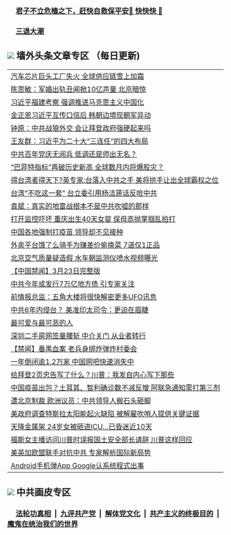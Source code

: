 
 ### &nbsp;&nbsp;&nbsp;&nbsp; [君子不立危樯之下，赶快自救保平安🍎 快快快 📩](https://github.com/pwgy/td/blob/master/README.md)

 ### &nbsp;&nbsp;&nbsp;&nbsp; [三退大潮](https://www.xkide.work/?key=pmaqilqynqnqirmb&pin=18462919&ag=ogQuit&from=pw2) 

## <img src="https://img.icons8.com/cute-clipart/2x/circled-right.png"> 墙外头条文章专区 （每日更新)

<Table>
<tr><td colspan="2" align="left"><a href="https://itajhsxn.xhuyd.press/?name=c1359434&key=encdeuyadochlaxz&from=pw2">汽车芯片巨头工厂失火 全球供应链雪上加霜</a></td></tr>
<tr><td colspan="2" align="left"><a href="https://itajhsxn.xhuyd.press/?name=c1359419&key=encdeuyadochlaxz&from=pw2">陈思敏：军婚出轨丑闻掀10亿声量 北京暗惊</a></td></tr>
<tr><td colspan="2" align="left"><a href="https://itajhsxn.xhuyd.press/?name=c1359431&key=encdeuyadochlaxz&from=pw2">习近平福建考察 强调推进马克思主义中国化</a></td></tr>
<tr><td colspan="2" align="left"><a href="https://itajhsxn.xhuyd.press/?name=c1359321&key=encdeuyadochlaxz&from=pw2">金正恩习近平互传口信后 韩朝边境现朝军异动</a></td></tr>
<tr><td colspan="2" align="left"><a href="https://itajhsxn.xhuyd.press/?name=c1359452&key=encdeuyadochlaxz&from=pw2">钟原：中共战狼外交 会让拜登政府强硬起来吗</a></td></tr>
<tr><td colspan="2" align="left"><a href="https://itajhsxn.xhuyd.press/?name=c1359420&key=encdeuyadochlaxz&from=pw2">王友群：习近平为二十大“三连任”的四大布局</a></td></tr>
<tr><td colspan="2" align="left"><a href="https://itajhsxn.xhuyd.press/?name=c1359320&key=encdeuyadochlaxz&from=pw2">中共百年党庆无阅兵 低调还是师出无名？</a></td></tr>
<tr><td colspan="2" align="left"><a href="https://itajhsxn.xhuyd.press/?name=c1359392&key=encdeuyadochlaxz&from=pw2">“巴菲特指标”再破历史新高 全球数月内将爆股灾？</a></td></tr>
<tr><td colspan="2" align="left"><a href="https://itajhsxn.xhuyd.press/?name=c1359353&key=encdeuyadochlaxz&from=pw2">得台湾者得天下?英专家:台落入中共之手 美将拱手让出全球霸权之位</a></td></tr>
<tr><td colspan="2" align="left"><a href="https://itajhsxn.xhuyd.press/?name=c1359391&key=encdeuyadochlaxz&from=pw2">台湾“不吃这一套” 台立委引用杨洁篪话反呛中共</a></td></tr>
<tr><td colspan="2" align="left"><a href="https://itajhsxn.xhuyd.press/?name=c1359418&key=encdeuyadochlaxz&from=pw2">袁斌：真实的地雷战根本不是中共吹嘘的那样</a></td></tr>
<tr><td colspan="2" align="left"><a href="https://itajhsxn.xhuyd.press/?name=c1359292&key=encdeuyadochlaxz&from=pw2">打开监控吓坏 重庆出生40天女婴 保母高抛掌掴乱拍打</a></td></tr>
<tr><td colspan="2" align="left"><a href="https://itajhsxn.xhuyd.press/?name=c1359348&key=encdeuyadochlaxz&from=pw2">中国各地强制打疫苗 领导却不见接种</a></td></tr>
<tr><td colspan="2" align="left"><a href="https://itajhsxn.xhuyd.press/?name=c1359327&key=encdeuyadochlaxz&from=pw2">外卖平台饿了么骑手为赚差价偷换菜 7道仅1正品</a></td></tr>
<tr><td colspan="2" align="left"><a href="https://itajhsxn.xhuyd.press/?name=c1359449&key=encdeuyadochlaxz&from=pw2">北京空气质量疑造假 水车朝监测仪喷水视频曝光</a></td></tr>
<tr><td colspan="2" align="left"><a href="https://itajhsxn.xhuyd.press/?name=c1359277&key=encdeuyadochlaxz&from=pw2">【中国禁闻】3月23日完整版</a></td></tr>
<tr><td colspan="2" align="left"><a href="https://itajhsxn.xhuyd.press/?name=c1359389&key=encdeuyadochlaxz&from=pw2">中共今年或发行7万亿地方债 引专家关注</a></td></tr>
<tr><td colspan="2" align="left"><a href="https://itajhsxn.xhuyd.press/?name=c1359388&key=encdeuyadochlaxz&from=pw2">前情报总监：五角大楼将很快解密更多UFO讯息</a></td></tr>
<tr><td colspan="2" align="left"><a href="https://itajhsxn.xhuyd.press/?name=c1359458&key=encdeuyadochlaxz&from=pw2">中共6年内侵台？ 美准印太司令：更迫在眉睫</a></td></tr>
<tr><td colspan="2" align="left"><a href="https://itajhsxn.xhuyd.press/?name=c1359453&key=encdeuyadochlaxz&from=pw2">最可爱与最可恶的人</a></td></tr>
<tr><td colspan="2" align="left"><a href="https://itajhsxn.xhuyd.press/?name=c1359390&key=encdeuyadochlaxz&from=pw2">深圳二手房网签量腰斩 中介关门 从业者转行</a></td></tr>
<tr><td colspan="2" align="left"><a href="https://itajhsxn.xhuyd.press/?name=c1359279&key=encdeuyadochlaxz&from=pw2">【禁闻】番禺血案 老兵身绑炸弹炸村委会</a></td></tr>
<tr><td colspan="2" align="left"><a href="https://itajhsxn.xhuyd.press/?name=c1359324&key=encdeuyadochlaxz&from=pw2">一年倒闭逾1.2万家 中国网吧快速消失中</a></td></tr>
<tr><td colspan="2" align="left"><a href="https://itajhsxn.xhuyd.press/?name=c1359291&key=encdeuyadochlaxz&from=pw2">给拜登2页忠告写了什么？川普：我发自内心写下那些</a></td></tr>
<tr><td colspan="2" align="left"><a href="https://itajhsxn.xhuyd.press/?name=c1359354&key=encdeuyadochlaxz&from=pw2">中国疫苗出包？土耳其、智利确诊数不减反增 阿联急通知需打第三剂</a></td></tr>
<tr><td colspan="2" align="left"><a href="https://itajhsxn.xhuyd.press/?name=c1359282&key=encdeuyadochlaxz&from=pw2">遭北京制裁 欧洲议员：中共领导人搬石头砸脚</a></td></tr>
<tr><td colspan="2" align="left"><a href="https://itajhsxn.xhuyd.press/?name=c1359433&key=encdeuyadochlaxz&from=pw2">美政府调查特斯拉太阳能起火缺陷 被解雇吹哨人提供关键证据</a></td></tr>
<tr><td colspan="2" align="left"><a href="https://itajhsxn.xhuyd.press/?name=c1359326&key=encdeuyadochlaxz&from=pw2">天降金属架 24岁女被砸进ICU…已昏迷近10天</a></td></tr>
<tr><td colspan="2" align="left"><a href="https://itajhsxn.xhuyd.press/?name=c1359294&key=encdeuyadochlaxz&from=pw2">福斯女主播访问川普时误报国土安全部长请辞 川普这样回应</a></td></tr>
<tr><td colspan="2" align="left"><a href="https://itajhsxn.xhuyd.press/?name=c1359383&key=encdeuyadochlaxz&from=pw2">美英加欧盟联手对抗中共 专家解析国际新局势</a></td></tr>
<tr><td colspan="2" align="left"><a href="https://itajhsxn.xhuyd.press/?name=c1359359&key=encdeuyadochlaxz&from=pw2">Android手机弹App Google认系统程式出事</a></td></tr>

 </Table>
 
 ## <img src="https://img.icons8.com/cute-clipart/2x/circled-right.png"> 中共画皮专区
 ### &nbsp;&nbsp;&nbsp;&nbsp; [法轮功真相](https://github.com/begood0513/basic/blob/master/README.md) &nbsp;|&nbsp; [九评共产党](https://github.com/begood0513/9ping.md/blob/master/README.md) &nbsp;|&nbsp; [解体党文化](https://github.com/begood0513/jtdwh.md/blob/master/README.md)   &nbsp;|&nbsp; [共产主义的终极目的](https://github.com/begood0513/gczydzjmd.md/blob/master/README.md) &nbsp;|&nbsp; [魔鬼在统治我们的世界](https://github.com/begood0513/gczydzjmd.md/blob/master/README.md) 
